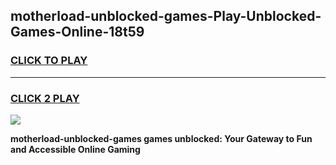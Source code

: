 
## motherload-unblocked-games-Play-Unblocked-Games-Online-18t59
<h3>
<a href="https://premium76.site?title=motherload-unblocked-games&ref=25A">CLICK TO PLAY</a></h3>
<hr>

<h3>
<a href="https://premium76.site?title=motherload-unblocked-games&ref=25A">CLICK 2 PLAY</a>
  
</h3>

<a href="https://premium76.site?title=motherload-unblocked-games&ref=25A"><img src="https://clearcache.store/games.png"></a>


**motherload-unblocked-games games unblocked: Your Gateway to Fun and Accessible Online Gaming**
